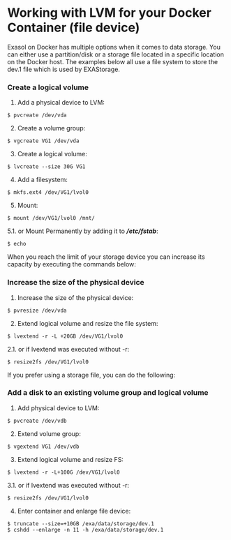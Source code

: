 # Working with LVM for your Docker Container (file device) 
Exasol on Docker has multiple options when it comes to data storage. You can either use a partition/disk or a storage file located in a specific location on the Docker host. The examples below all use a file system to store the dev.1 file which is used by EXAStorage.

### Create a logical volume

1. Add a physical device to LVM:


```
$ pvcreate /dev/vda 
```
2. Create a volume group:


```
$ vgcreate VG1 /dev/vda 
```
3. Create a logical volume: 


```
$ lvcreate --size 30G VG1 
```
4. Add a filesystem:


```
$ mkfs.ext4 /dev/VG1/lvol0 
```
5. Mount:


```
$ mount /dev/VG1/lvol0 /mnt/ 
```
5.1. or Mount Permanently by adding it to ***/etc/fstab***:


```
$ echo 
```
When you reach the limit of your storage device you can increase its capacity by executing the commands below:

### Increase the size of the physical device

1. Increase the size of the physical device:


```
$ pvresize /dev/vda 
```
2. Extend logical volume and resize the file system:


```
$ lvextend -r -L +20GB /dev/VG1/lvol0 
```
2.1. or if lvextend was executed without -r:


```
$ resize2fs /dev/VG1/lvol0 
```
If you prefer using a storage file, you can do the following:

### Add a disk to an existing volume group and logical volume

1. Add physical device to LVM:


```
$ pvcreate /dev/vdb 
```
2. Extend volume group:


```
$ vgextend VG1 /dev/vdb 
```
3. Extend logical volume and resize FS:


```
$ lvextend -r -L+100G /dev/VG1/lvol0 
```
3.1. or if lvextend was executed without -r:


```
$ resize2fs /dev/VG1/lvol0 
```
4. Enter container and enlarge file device:


```
$ truncate --size=+10GB /exa/data/storage/dev.1 
$ cshdd --enlarge -n 11 -h /exa/data/storage/dev.1
```
